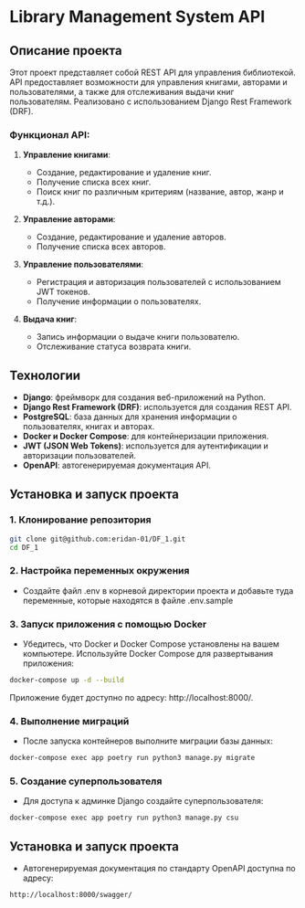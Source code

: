 # Library Management System API

## Описание проекта

Этот проект представляет собой REST API для управления библиотекой. API предоставляет возможности для управления книгами, авторами и пользователями, а также для отслеживания выдачи книг пользователям. Реализовано с использованием Django Rest Framework (DRF).

### Функционал API:

1. **Управление книгами**:
   - Создание, редактирование и удаление книг.
   - Получение списка всех книг.
   - Поиск книг по различным критериям (название, автор, жанр и т.д.).

2. **Управление авторами**:
   - Создание, редактирование и удаление авторов.
   - Получение списка всех авторов.

3. **Управление пользователями**:
   - Регистрация и авторизация пользователей с использованием JWT токенов.
   - Получение информации о пользователях.

4. **Выдача книг**:
   - Запись информации о выдаче книги пользователю.
   - Отслеживание статуса возврата книги.

## Технологии

- **Django**: фреймворк для создания веб-приложений на Python.
- **Django Rest Framework (DRF)**: используется для создания REST API.
- **PostgreSQL**: база данных для хранения информации о пользователях, книгах и авторах.
- **Docker и Docker Compose**: для контейнеризации приложения.
- **JWT (JSON Web Tokens)**: используется для аутентификации и авторизации пользователей.
- **OpenAPI**: автогенерируемая документация API.

## Установка и запуск проекта

### 1. Клонирование репозитория

```bash
git clone git@github.com:eridan-01/DF_1.git
cd DF_1
```

### 2. Настройка переменных окружения
- Создайте файл .env в корневой директории проекта и добавьте туда переменные, которые находятся в файле .env.sample

### 3. Запуск приложения с помощью Docker
- Убедитесь, что Docker и Docker Compose установлены на вашем компьютере. Используйте Docker Compose для развертывания приложения:
```bash
docker-compose up -d --build
```
Приложение будет доступно по адресу: http://localhost:8000/.

### 4. Выполнение миграций
- После запуска контейнеров выполните миграции базы данных:
```bash
docker-compose exec app poetry run python3 manage.py migrate
```

### 5. Создание суперпользователя
- Для доступа к админке Django создайте суперпользователя:
```bash
docker-compose exec app poetry run python3 manage.py csu
```

## Установка и запуск проекта
- Автогенерируемая документация по стандарту OpenAPI доступна по адресу:
```
http://localhost:8000/swagger/
```
